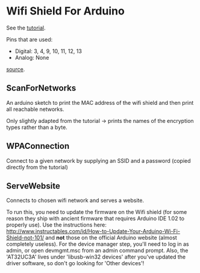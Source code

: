 # Wifi Shield For Arduino
See the [tutorial](https://www.arduino.cc/en/Guide/ArduinoWiFiShield).

Pins that are used:

* Digital: 3, 4, 9, 10, 11, 12, 13
* Analog: None

[source](http://playground.arduino.cc/Main/ShieldPinUsage).
## ScanForNetworks
An arduino sketch to print the MAC address of the wifi shield and then print all reachable networks.

Only slightly adapted from the tutorial -> prints the names of the encryption types rather than a byte.
## WPAConnection
Connect to a given network by supplying an SSID and a password (copied directly from the tutorial)

## ServeWebsite
Connects to chosen wifi network and serves a website.

To run this, you need to update the firmware on the Wifi shield (for some reason they ship with ancient firmware that requires Arduino IDE 1.02 to properly use). Use the instructions here: http://www.instructables.com/id/How-to-Update-Your-Arduino-Wi-Fi-Shield-not-101/ and **not** those on the official Arduino website (almost completely useless). For the device manager step, you'll need to log in as admin, or open devmgmt.msc from an admin command prompt. Also, the 'AT32UC3A' lives under 'libusb-win32 devices' after you've updated the driver software, so don't go looking for 'Other devices'!
